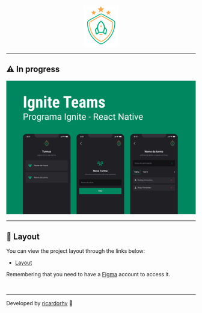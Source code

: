 <p align="center">
  <img src="./.github/logo.png">
</p>

<hr>

## ⚠️ In progress

<img src="./.github/capa.png">

---

## 🔖 Layout

You can view the project layout through the links below:

- [Layout](<https://www.figma.com/design/dnIXKXnqopDNB2Jexk9w47/Ignite-Teams-(Community)?m=auto&is-community-duplicate=1&fuid=1465861890338750270>)

Remembering that you need to have a [Figma](http://figma.com/) account to access it.

<br>

---

Developed by [ricardorhv](https://github.com/ricardorhv) 🖤